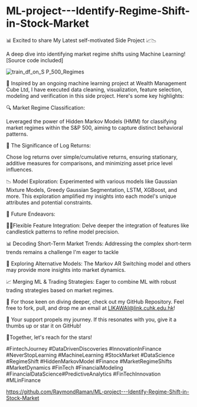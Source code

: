 # ML-project---Identify-Regime-Shift-in-Stock-Market
📊 Excited to share My Latest self-motivated Side Project 📈📉

A deep dive into identifying market regime shifts using Machine Learning!  [Source code included]

![train_df_on_S P_500_Regimes](https://github.com/RaymondRaman/ML-project---Identify-Regime-Shift-in-Stock-Market/assets/107023977/b2ad5991-9182-410c-9861-53eba50bfb61)

🌟 Inspired by an ongoing machine learning project at Wealth Management Cube Ltd, I have executed data cleaning, visualization,  feature selection, modeling and verification in this side project. Here's some key highlights:



🔍 Market Regime Classification:

Leveraged the power of Hidden Markov Models (HMM) for classifying market regimes within the S&P 500, aiming to capture distinct behavioral patterns.



💼 The Significance of Log Returns: 

Chose log returns over simple/cumulative returns, ensuring stationary, additive measures for comparisons, and minimizing asset price level influences.



📉 Model Exploration: Experimented with various models like Gaussian Mixture Models, Greedy Gaussian Segmentation, LSTM, XGBoost, and more. This exploration amplified my insights into each model's unique attributes and potential constraints.



🔮 Future Endeavors:

🕵️‍♂️Flexible Feature Integration: Delve deeper the integration of features like candlestick patterns to refine model precision.



📊 Decoding Short-Term Market Trends: Addressing the complex short-term trends remains a challenge I'm eager to tackle



🔄 Exploring Alternative Models: The Markov AR Switching model and others may provide more insights into market dynamics.



📈 Merging ML & Trading Strategies: Eager to combine ML with robust trading strategies based on market regimes.



🔗 For those keen on diving deeper, check out my GitHub Repository. Feel free to fork, pull, and drop me an email at LIKAWAI@link.cuhk.edu.hk!



🚀 Your support propels my journey. If this resonates with you, give it a thumbs up or star it on GitHub!

🌟Together, let's reach for the stars! 

#FintechJourney #DataDrivenDiscoveries #InnovationInFinance #NeverStopLearning #MachineLearning #StockMarket #DataScience #RegimeShift #HiddenMarkovModel #Finance #MarketRegimeShifts #MarketDynamics #FinTech #FinancialModeling #FinancialDataScience#PredictiveAnalytics #FinTechInnovation #MLinFinance

https://github.com/RaymondRaman/ML-project---Identify-Regime-Shift-in-Stock-Market
